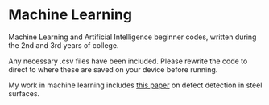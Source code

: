 # Machine Learning
Machine Learning and Artificial Intelligence beginner codes, written during the 2nd and 3rd years of college.

Any necessary .csv files have been included. Please rewrite the code to direct to where these are saved on your device before running.

My work in machine learning includes [this paper](https://link.springer.com/chapter/10.1007/978-981-97-3242-5_20) on defect detection in steel surfaces.
